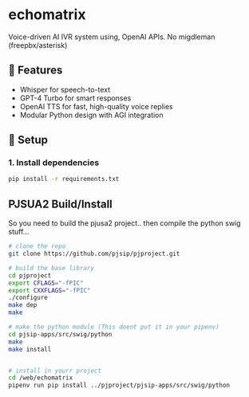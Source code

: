# echomatrix


Voice-driven AI IVR system using, OpenAI APIs. No migdleman (freepbx/asterisk)

## 🔧 Features

- Whisper for speech-to-text
- GPT-4 Turbo for smart responses
- OpenAI TTS for fast, high-quality voice replies
- Modular Python design with AGI integration

## 🚀 Setup

### 1. Install dependencies

```bash
pip install -r requirements.txt

```

## PJSUA2 Build/Install
So you need to build the pjusa2 project.. then compile the python swig stuff...
```bash
# clone the repo
git clone https://github.com/pjsip/pjproject.git

# build the base library
cd pjproject
export CFLAGS="-fPIC"
export CXXFLAGS="-fPIC"
./configure
make dep
make

# make the python module (This doent put it in your pipenv)
cd pjsip-apps/src/swig/python
make
make install


# install in yourr project
cd /web/echomatrix
pipenv run pip install ../pjproject/pjsip-apps/src/swig/python
```